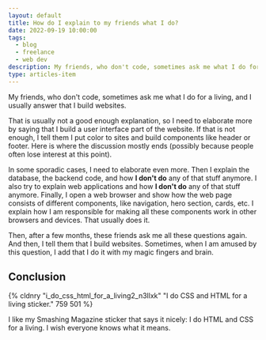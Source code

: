 ```yaml
---
layout: default
title: How do I explain to my friends what I do?
date: 2022-09-19 10:00:00
tags:
  - blog
  - freelance
  - web dev
description: My friends, who don't code, sometimes ask me what I do for a living, and I usually answer that I build websites.
type: articles-item
---
```


My friends, who don't code, sometimes ask me what I do for a living, and I usually answer that I build websites.

That is usually not a good enough explanation, so I need to elaborate more by saying that I build a user interface part of the website. If that is not enough, I tell them I put color to sites and build components like header or footer. Here is where the discussion mostly ends (possibly because people often lose interest at this point).

In some sporadic cases, I need to elaborate even more. Then I explain the database, the backend code, and how **I don't do** any of that stuff anymore. I also try to explain web applications and how **I don't do** any of that stuff anymore. Finally, I open a web browser and show how the web page consists of different components, like navigation, hero section, cards, etc. I explain how I am responsible for making all these components work in other browsers and devices. That usually does it.

Then, after a few months, these friends ask me all these questions again. And then, I tell them that I build websites. Sometimes, when I am amused by this question, I add that I do it with my magic fingers and brain.


## Conclusion

{% cldnry "i_do_css_html_for_a_living2_n3llxk" "I do CSS and HTML for a living sticker." 759 501 %}

I like my Smashing Magazine sticker that says it nicely: I do HTML and CSS for a living. I wish everyone knows what it means.
